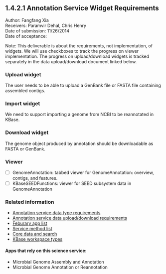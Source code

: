 1.4.2.1 Annotation Service Widget Requirements
------------------------------------------------------------------------------

Author: Fangfang Xia  
Receivers: Paramvir Dehal, Chris Henry  
Date of submission: 11/26/2014  
Date of acceptance:   

Note: This deliverable is about the requirements, not implementation,
of widgets. We will use checkboxes to track the progress on viewer
implementation. The progress on upload/download widgets is tracked
separately in the data upload/download document linked below. 

### Upload widget

The user needs to be able to upload a GenBank file or FASTA file
containing assembled contigs.

### Import widget

We need to support importing a genome from NCBI to be reannotated in KBase.

### Download widget

The genome object produced by annotation should be downloadable as
FASTA or GenBank.

### Viewer 

- [ ] GenomeAnnotation: tabbed viewer for GenomeAnnotation: overview, contigs, and features.
- [ ] KBaseSEEDFunctions: viewer for SEED subsystem data in GenomeAnnotation

### Related information

- [Annotation service data type requirements](https://github.com/levinas/WBS-Science-Service-Deliverables/blob/master/1.4.2.1-Annotation-Service-Data-Type-Requirements.md)
- [Annotation service data upload/download requirements](https://github.com/levinas/WBS-Science-Service-Deliverables/blob/master/1.4.2.1-Annotation-Service-Data-Upload-Download-Requirements.md)
- [Feburary app list](https://docs.google.com/spreadsheets/d/1jIyMrAnG1GJP6i0qgFmah9cM51BpcpvC-SAmPaJArM4/edit#gid=0)
- [Service method list](https://docs.google.com/spreadsheets/d/1XeYR-ZFsldHVB7I8yPkP-aGPlzXqY7cU1gTArRXZs78/edit?usp=sharing)
- [Core data and search](https://docs.google.com/spreadsheets/d/1auAfLVc1ogs6SBOIAqCp6GG8gUr19b-gW2VqSBAA7jo/edit#gid=940808100)
- [KBase workspace types](http://narrative.kbase.us/functional-site/#/spec/storage/0)

#### Apps that rely on this science service:

- Microbial Genome Assembly and Annotation
- Microbial Genome Annotation or Reannotation


